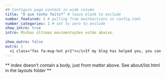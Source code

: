 ```yaml
---
## Configure page content in wide column
title: "O que tenho feito?" # leave blank to exclude
number_featured: 1 # pulling from mainSections in config.toml
number_categories: 1 # set to zero to exclude
show_intro: true
intro: Minhas últimas movimentações estão abaixo.
  
show_outro: false
outro: |
  <i class="fas fa-mug-hot pr2"></i>If my blog has helped you, you can [buy me a coffee](https://ko-fi.com/)!
---
```


** index doesn't contain a body, just front matter above.
See about/list.html in the layouts folder **

